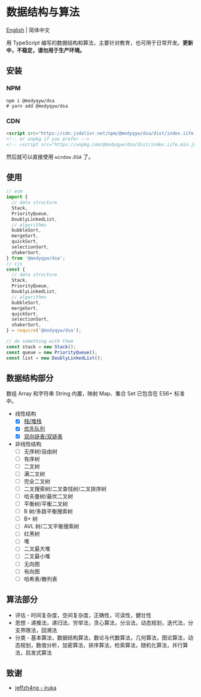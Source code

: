 # 数据结构与算法

[English](./README.md) | 简体中文

用 TypeScript 编写的数据结构和算法，主要针对教育，也可用于日常开发。**更新中，不稳定，请勿用于生产环境。**

## 安装

### NPM

```shell
npm i @modyqyw/dsa
# yarn add @modyqyw/dsa
```

### CDN

```html
<script src="https://cdn.jsdelivr.net/npm/@modyqyw/dsa/dist/index.iife.min.js"></script>
<!-- or unpkg if you prefer -->
<!-- <script src="https://unpkg.com/@modyqyw/dsa/dist/index.iife.min.js"></script> -->
```

然后就可以直接使用 `window.DSA` 了。

## 使用

```javascript
// esm
import {
  // data structure
  Stack,
  PriorityQueue,
  DoublyLinkedList,
  // algorithms
  bubbleSort,
  mergeSort,
  quickSort,
  selectionSort,
  shakerSort,
} from '@modyqyw/dsa';
// cjs
const {
  // data structure
  Stack,
  PriorityQueue,
  DoublyLinkedList,
  // algorithms
  bubbleSort,
  mergeSort,
  quickSort,
  selectionSort,
  shakerSort,
} = require('@modyqyw/dsa');

// do something with them
const stack = new Stack();
const queue = new PriorityQueue();
const list = new DoublyLinkedList();

```

## 数据结构部分

数组 Array 和字符串 String 内置，映射 Map、集合 Set 已包含在 ES6+ 标准中。

- 线性结构
  - [x] [栈/堆栈](./src/stack/index.ts)
  - [x] [优先队列](./src/priority-queue/index.ts)
  - [x] [双向链表/双链表](./src/doubly-linked-list/index.ts)
- 非线性结构
  - [ ] 无序树/自由树
  - [ ] 有序树
  - [ ] 二叉树
  - [ ] 满二叉树
  - [ ] 完全二叉树
  - [ ] 二叉搜索树/二叉查找树/二叉排序树
  - [ ] 哈夫曼树/最优二叉树
  - [ ] 平衡树/平衡二叉树
  - [ ] B 树/多路平衡搜索树
  - [ ] B+ 树
  - [ ] AVL 树/二叉平衡搜索树
  - [ ] 红黑树
  - [ ] 堆
  - [ ] 二叉最大堆
  - [ ] 二叉最小堆
  - [ ] 无向图
  - [ ] 有向图
  - [ ] 哈希表/散列表

## 算法部分

- 评估 - 时间复杂度，空间复杂度，正确性，可读性，健壮性
- 思想 - 递推法，递归法，穷举法，贪心算法，分治法，动态规划，迭代法，分支界限法，回溯法
- 分类 - 基本算法，数据结构算法，数论与代数算法，几何算法，图论算法，动态规划，数值分析，加密算法，排序算法，检索算法，随机化算法，并行算法，启发式算法

## 致谢

- [jeffzh4ng - iruka](https://github.com/jeffzh4ng/iruka)
